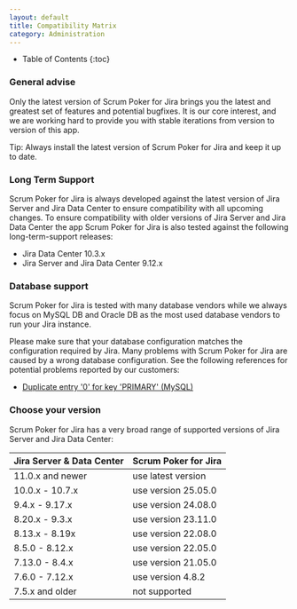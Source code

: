 ```yaml
---
layout: default
title: Compatibility Matrix
category: Administration
---
```


* Table of Contents
{:toc}

### General advise

Only the latest version of Scrum Poker for Jira brings you the latest and greatest set of features and potential bugfixes.
It is our core interest, and we are working hard to provide you with stable iterations from version to version of this app.

Tip: Always install the latest version of Scrum Poker for Jira and keep it up to date.

### Long Term Support

Scrum Poker for Jira is always developed against the latest version of Jira Server and Jira Data Center to ensure compatibility with all upcoming changes.
To ensure compatibility with older versions of Jira Server and Jira Data Center the app Scrum Poker for Jira is also tested against the following long-term-support releases:

* Jira Data Center 10.3.x
* Jira Server and Jira Data Center 9.12.x

### Database support

Scrum Poker for Jira is tested with many database vendors while we always focus on MySQL DB and Oracle DB as the most used database vendors to run your Jira instance.

Please make sure that your database configuration matches the configuration required by Jira.
Many problems with Scrum Poker for Jira are caused by a wrong database configuration.
See the following references for potential problems reported by our customers:

* [Duplicate entry '0' for key 'PRIMARY' (MySQL)](https://confluence.atlassian.com/jirakb/duplicate-entry-errors-in-logs-after-upgrading-jira-server-with-mysql-database-646251198.html)

### Choose your version

Scrum Poker for Jira has a very broad range of supported versions of Jira Server and Jira Data Center:

| Jira Server & Data Center | Scrum Poker for Jira |
|---------------------------|----------------------|
| 11.0.x and newer          | use latest version   |
| 10.0.x - 10.7.x           | use version 25.05.0  |
| 9.4.x - 9.17.x            | use version 24.08.0  |
| 8.20.x - 9.3.x            | use version 23.11.0  |
| 8.13.x - 8.19x            | use version 22.08.0  |
| 8.5.0 - 8.12.x            | use version 22.05.0  |
| 7.13.0 - 8.4.x            | use version 21.05.0  |
| 7.6.0 - 7.12.x            | use version 4.8.2    |
| 7.5.x and older           | not supported        |

